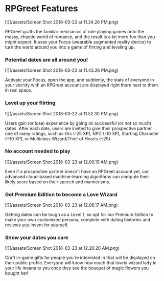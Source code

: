 # RPGreet Features

![](/assets/Screen Shot 2018-03-22 at 11.24.26 PM.png)

RPGreet grafts the familiar mechanics of role playing games onto the messy, chaotic world of romance, and the result is a lot more fun than you might expect. It uses your Focus \(wearable augmented reality device\) to turn the world around you into a game of flirting and leveling up.

### Potential dates are all around you!

![](/assets/Screen Shot 2018-03-22 at 11.43.26 PM.png)

Activate your Focus, open the app, and suddenly, the stats of everyone in your vicinity with an RPGreet account are displayed right there next to them in real space.

### Level up your flirting

![](/assets/Screen Shot 2018-03-22 at 11.52.30 PM.png)

Users gain \(or lose\) experience by going on successful \(or not so much\) dates. After each date, users are invited to give their prospective partner one of many ratings, such as Orc \(-25 XP\), NPC \(-10 XP\), Starting Character \(+10 XP\), or Multiclass Wizard/Thief of Hearts \(+25\).

### No account needed to play

![](/assets/Screen Shot 2018-03-23 at 12.00.19 AM.png)

Even if a prospective partner doesn't have an RPGreet account yet, our advanced cloud-based machine-learning algorithms can compute their likely score based on their speech and mannerisms.

### Get Premium Edition to become a Love Wizard

![](/assets/Screen Shot 2018-03-23 at 12.06.17 AM.png)

Getting dates can be tough as a Level 1, so opt for our Premium Edition to make your own customized persona, complete with dating histories and reviews you invent for yourself.

### Show your dates you care

![](/assets/Screen Shot 2018-03-23 at 12.20.20 AM.png)

Craft in-game gifts for people you're interested in that will be displayed on their public profile. Everyone will know how much that lovely wizard lady in your life means to you once they see the bouquet of magic flowers you bought her!



